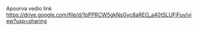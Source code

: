 Apoorva 
vedio link https://drive.google.com/file/d/1pPPRCW5gkNsGyc8aREO_a40tSLUFjFuv/view?usp=sharing
